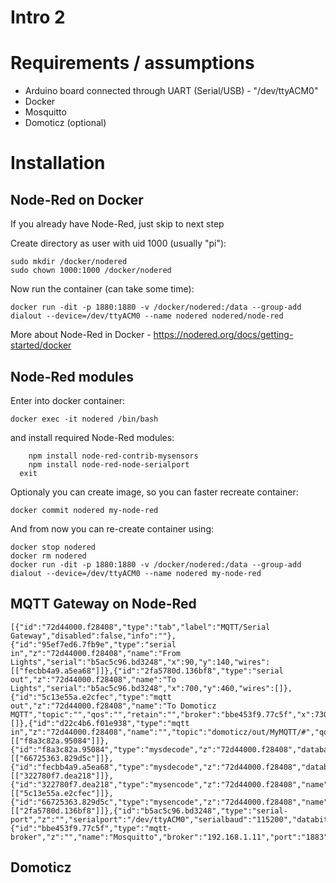 # Intro 2

# Requirements / assumptions
* Arduino board connected through UART (Serial/USB) - "/dev/ttyACM0"
* Docker
* Mosquitto
* Domoticz (optional)


# Installation
## Node-Red on Docker
If you already have Node-Red, just skip to next step

Create directory as user with uid 1000 (usually "pi"):
```
sudo mkdir /docker/nodered
sudo chown 1000:1000 /docker/nodered
```
Now run the container (can take some time):
```
docker run -dit -p 1880:1880 -v /docker/nodered:/data --group-add dialout --device=/dev/ttyACM0 --name nodered nodered/node-red
```
More about Node-Red in Docker - https://nodered.org/docs/getting-started/docker


## Node-Red modules
Enter into docker container:
```
docker exec -it nodered /bin/bash
```
and install required Node-Red modules:
```
	npm install node-red-contrib-mysensors
	npm install node-red-node-serialport
  exit
```

Optionaly you can create image, so you can faster recreate container:
```
docker commit nodered my-node-red
```
And from now you can re-create container using:
```
docker stop nodered
docker rm nodered
docker run -dit -p 1880:1880 -v /docker/nodered:/data --group-add dialout --device=/dev/ttyACM0 --name nodered my-node-red
```


## MQTT Gateway on Node-Red
```
[{"id":"72d44000.f28408","type":"tab","label":"MQTT/Serial Gateway","disabled":false,"info":""},{"id":"95ef7ed6.7fb9e","type":"serial in","z":"72d44000.f28408","name":"From Lights","serial":"b5ac5c96.bd3248","x":90,"y":140,"wires":[["fecbb4a9.a5ea68"]]},{"id":"2fa5780d.136bf8","type":"serial out","z":"72d44000.f28408","name":"To Lights","serial":"b5ac5c96.bd3248","x":700,"y":460,"wires":[]},{"id":"5c13e55a.e2cfec","type":"mqtt out","z":"72d44000.f28408","name":"To Domoticz MQTT","topic":"","qos":"","retain":"","broker":"bbe453f9.77c5f","x":730,"y":220,"wires":[]},{"id":"d22c4b6.f01e938","type":"mqtt in","z":"72d44000.f28408","name":"","topic":"domoticz/out/MyMQTT/#","qos":"2","datatype":"auto","broker":"bbe453f9.77c5f","x":130,"y":360,"wires":[["f8a3c82a.95084"]]},{"id":"f8a3c82a.95084","type":"mysdecode","z":"72d44000.f28408","database":"","name":"","mqtt":true,"enrich":false,"x":440,"y":360,"wires":[["66725363.829d5c"]]},{"id":"fecbb4a9.a5ea68","type":"mysdecode","z":"72d44000.f28408","database":"","name":"","mqtt":false,"enrich":false,"x":350,"y":140,"wires":[["322780f7.dea218"]]},{"id":"322780f7.dea218","type":"mysencode","z":"72d44000.f28408","name":"","mqtt":true,"mqtttopic":"domoticz/in/MyMQTT","x":410,"y":220,"wires":[["5c13e55a.e2cfec"]]},{"id":"66725363.829d5c","type":"mysencode","z":"72d44000.f28408","name":"","mqtt":false,"mqtttopic":"","x":430,"y":460,"wires":[["2fa5780d.136bf8"]]},{"id":"b5ac5c96.bd3248","type":"serial-port","z":"","serialport":"/dev/ttyACM0","serialbaud":"115200","databits":"8","parity":"none","stopbits":"1","waitfor":"","dtr":"none","rts":"none","cts":"none","dsr":"none","newline":"\\n","bin":"false","out":"char","addchar":"\\n","responsetimeout":"10000"},{"id":"bbe453f9.77c5f","type":"mqtt-broker","z":"","name":"Mosquitto","broker":"192.168.1.11","port":"1883","clientid":"","usetls":false,"compatmode":false,"keepalive":"60","cleansession":true,"birthTopic":"","birthQos":"0","birthPayload":"","closeTopic":"","closeQos":"0","closePayload":"","willTopic":"","willQos":"0","willPayload":""}]
```


## Domoticz





